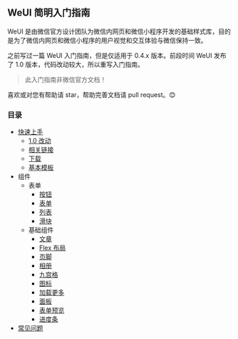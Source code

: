 ## WeUI 简明入门指南

WeUI 是由微信官方设计团队为微信内网页和微信小程序开发的基础样式库，目的是为了微信内网页和微信小程序的用户视觉和交互体验与微信保持一致。

之前写过一篇 WeUI 入门指南，但是仅适用于 0.4.x 版本。前段时间 WeUI 发布了 1.0 版本，代码改动较大，所以重写入门指南。

> 此入门指南非微信官方文档！

喜欢或对您有帮助请 star，帮助完善文档请 pull request。:blush:

### 目录

* [快速上手](getting-started/README.md)
    - [1.0 改动](getting-started/README.md#10-改动)
    - [相关链接](getting-started/README.md#相关链接)
    - [下载](getting-started/README.md#下载)
    - [基本模板](getting-started/README.md#基本模板)
* 组件
    - 表单
        + [按钮](components/button.md)
        + [表单](components/form.md)
        + [列表](components/list.md)
        + [滑块](components/slider.md)
    - 基础组件
        + [文章](components/article.md)
        + [Flex 布局](components/flex.md)
        + [页脚](components/footer.md)
        + [相册](components/gallery.md)
        + [九宫格](components/grid.md)
        + [图标](components/icon.md)
        + [加载更多](components/loadmore.md)
        + [面板](components/panel.md)
        + [表单预览](components/preview.md)
        + [进度条](components/progress.md)
* [常见问题](faq/README.md)